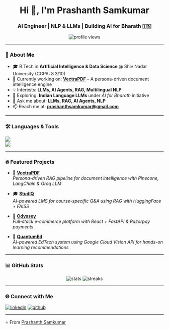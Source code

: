 <h1 align="center">Hi 👋, I'm Prashanth Samkumar</h1>
<h3 align="center">AI Engineer | NLP & LLMs | Building AI for Bharath 🇮🇳</h3>

<p align="center">
  <img src="https://komarev.com/ghpvc/?username=Mr-Prashanth&label=Profile%20views&color=0e75b6&style=flat" alt="profile views" /> 
</p>

---

### 🚀 About Me  
- 🎓 B.Tech in **Artificial Intelligence & Data Science** @ Shiv Nadar University (CGPA: 8.3/10)  
- 🔭 Currently working on: [**VectraPDF**](https://github.com/Mr-Prashanth/Persona-Driven-Document-Intelligence-Engine.git) – A persona-driven document intelligence engine  
- 💡 Interests: **LLMs, AI Agents, RAG, Multilingual NLP**  
- 🌱 Exploring: **Indian Language LLMs** under *AI for Bharath* initiative  
- 💬 Ask me about: **LLMs, RAG, AI Agents, NLP**  
- 📫 Reach me at: **prashanthsamkumar@gmail.com**  

---

### 🛠️ Languages & Tools  
<p align="left">
<img src="https://skillicons.dev/icons?i=python,java,html,css,react,docker,git,github,mysql,mongodb,postgres,redis,aws,nginx,linux,figma" />
<br/>
<img src="https://skillicons.dev/icons?i=pytorch,tensorflow,fastapi" />
</p>

---

### 🔥 Featured Projects  
- 📑 **[VectraPDF](https://github.com/Mr-Prashanth/Persona-Driven-Document-Intelligence-Engine.git)**  
  *Persona-driven RAG pipeline for document intelligence with Pinecone, LangChain & Groq LLM*  

- 🎓 **[StudIQ](https://github.com/Mr-Prashanth/StudIQ.git)**  
  *AI-powered LMS for course-specific Q&A using RAG with HuggingFace + FAISS*  

- 🛒 **[Odyssey](https://github.com/Mr-Prashanth/Odyssey.git)**  
  *Full-stack e-commerce platform with React + FastAPI & Razorpay payments*  

- 📘 **[QuantumEd](https://github.com/Mr-Prashanth/QuantumEd.git)**  
  *AI-powered EdTech system using Google Cloud Vision API for hands-on learning recommendations*  

---

### 📊 GitHub Stats  
<p align="center">
  <img src="https://github-readme-stats.vercel.app/api?username=Mr-Prashanth&show_icons=true&theme=tokyonight" alt="stats" />
  <img src="https://github-readme-streak-stats.herokuapp.com/?user=Mr-Prashanth&theme=tokyonight" alt="streaks" />
</p>

---

### 🌐 Connect with Me  
<p align="left">
<a href="https://linkedin.com/in/prashanthsamkumar" target="_blank"><img src="https://img.shields.io/badge/LinkedIn-%230077B5.svg?&logo=linkedin&logoColor=white" alt="linkedin" /></a>
<a href="https://github.com/Mr-Prashanth" target="_blank"><img src="https://img.shields.io/badge/GitHub-%23121011.svg?&logo=github&logoColor=white" alt="github" /></a>
</p>

---
⭐️ From [Prashanth Samkumar](https://github.com/Mr-Prashanth)
